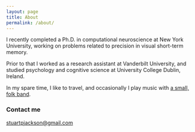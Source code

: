 ```yaml
---
layout: page
title: About
permalink: /about/
---
```


I recently completed a Ph.D. in computational neuroscience at New York University, working on problems related to precision in visual short-term memory.

Prior to that I worked as a research assistant at Vanderbilt University, and studied psychology and cognitive science at University College Dublin, Ireland.


In my spare time, I like to travel, and occasionally I play music with [a small, folk band](http://www.seafarersunite.com).

### Contact me

[stuartpjackson@gmail.com](mailto:stuartpjackson@gmail.com)
